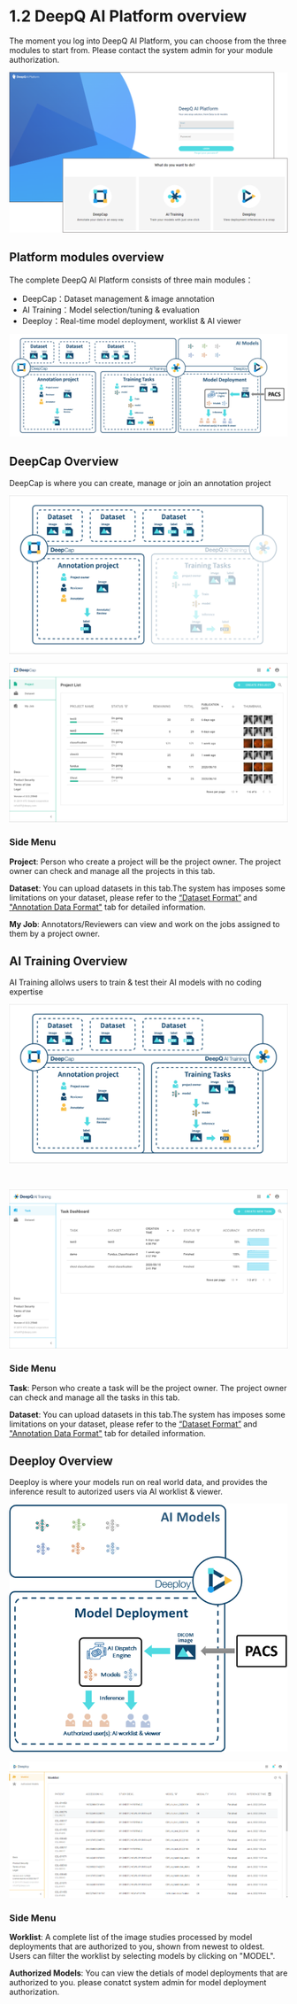 # 1.2 DeepQ AI Platform overview

The moment you log into DeepQ AI Platform, you can choose from the three modules to start from. Please contact the system admin for your module authorization.

![](../.gitbook/assets/con-1-2-1.png)

## Platform modules overview

The complete DeepQ AI Platform consists of three main modules：

* DeepCap：Dataset management & image annotation
* AI Training：Model selection/tuning & evaluation
* Deeploy：Real-time model deployment, worklist & AI viewer

![The complete DeeQ AI Platform](../.gitbook/assets/con-1-2-2.png)

## DeepCap Overview

DeepCap is where you can create, manage or join an annotation project

![](../.gitbook/assets/con-1-2-3.png)

![](../.gitbook/assets/con-1-2-4.png)

### Side Menu

**Project**: Person who create a project will be the project owner. The project owner can check and manage all the projects in this tab.

**Dataset**: You can upload datasets in this tab.The system has imposes some limitations on your dataset, please refer to the [“Dataset Format”](https://app.gitbook.com/s/-LRpbrznmSNshCiwmSTG-3251841457/dataset/upload-dataset) and[ "Annotation Data Format"](https://app.gitbook.com/s/-LRpbrznmSNshCiwmSTG-3251841457/dataset/annotation-data-formats) tab for detailed information.

**My Job**: Annotators/Reviewers can view and work on the jobs assigned to them by a project owner.

## AI Training Overview

AI Training allolws users to train & test their AI models with no coding expertise

![](../.gitbook/assets/con-1-2-5.png)

​

![](../.gitbook/assets/con-1-2-6.png)

### Side Menu <a href="#side-menu" id="side-menu"></a>

‌**Task**: Person who create a task will be the project owner. The project owner can check and manage all the tasks in this tab.‌

**Dataset**: You can upload datasets in this tab.The system has imposes some limitations on your dataset, please refer to the [“Dataset Format”](https://app.gitbook.com/s/-LRpbrznmSNshCiwmSTG-3251841457/dataset/upload-dataset) and ["Annotation Data Format"](https://app.gitbook.com/s/-LRpbrznmSNshCiwmSTG-3251841457/dataset/annotation-data-formats) tab for detailed information.

## Deeploy Overview

Deeploy is where your models run on real world data, and provides the inference result to autorized users via AI worklist & viewer.

![](../.gitbook/assets/con-1-2-7.png)

![](../.gitbook/assets/con-1-2-8.png)

### Side Menu <a href="#side-menu" id="side-menu"></a>

**Worklist**: A complete list of the image studies processed by model deployments that are authorized to you, shown from newest to oldest. Users can filter the worklist by selecting models by clicking on "MODEL".

**Authorized Models**: You can view the detials of model deployments that are authorized to you. please conatct system admin for model deployment authorization.
